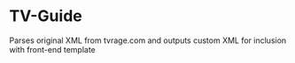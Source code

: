 # TV-Guide
Parses original XML from tvrage.com and outputs custom XML for inclusion with front-end template

